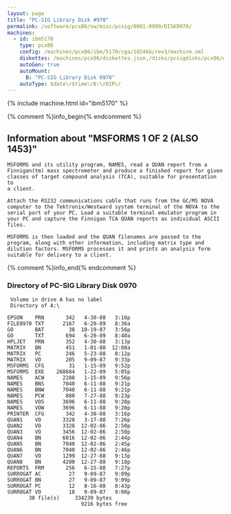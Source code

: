 ```yaml
---
layout: page
title: "PC-SIG Library Disk #970"
permalink: /software/pcx86/sw/misc/pcsig/0001-0999/DISK0970/
machines:
  - id: ibm5170
    type: pcx86
    config: /machines/pcx86/ibm/5170/cga/1024kb/rev3/machine.xml
    diskettes: /machines/pcx86/diskettes.json,/disks/pcsigdisks/pcx86/diskettes.json
    autoGen: true
    autoMount:
      B: "PC-SIG Library Disk 0970"
    autoType: $date\r$time\rB:\rDIR\r
---
```


{% include machine.html id="ibm5170" %}

{% comment %}info_begin{% endcomment %}

## Information about "MSFORMS 1 OF 2 (ALSO 1453)"

    MSFORMS and its utility program, NAMES, read a QUAN report from a
    Finnigan(tm) mass spectrometer and produce a finished report for given
    classes of target compound analysis (TCA), suitable for presentation to
    a client.
    
    Attach the RS232 communications cable that runs from the GC/MS NOVA
    computer to the Tektronix/Westward system terminal of the NOVA to the
    serial port of your PC. Load a suitable terminal emulator program in
    your PC and capture the Finnigan TCA QUAN reports as individual ASCII
    files.
    
    MSFORMS is then loaded and the QUAN filenames are passed to the
    program, along with other information, including matrix type and
    dilution factors. MSFORMS processes it and prints an analysis form
    suitable for delivery to a client.
{% comment %}info_end{% endcomment %}


### Directory of PC-SIG Library Disk 0970

     Volume in drive A has no label
     Directory of A:\

    EPSON    PRN       342   4-30-88   3:16p
    FILE0970 TXT      2167   6-20-89   8:36a
    GO       BAT        38  10-19-87   3:56p
    GO       TXT       694   6-20-89   8:40a
    HPLJET   PRN       352   4-30-88   3:13p
    MATRIX   BN        451   1-01-80  12:08a
    MATRIX   PC        246   5-23-88   8:12p
    MATRIX   VO        205   9-09-87   9:33p
    MSFORMS  CFG        31   1-15-89   9:52p
    MSFORMS  EXE    268684   1-22-89   5:05p
    NAMES    ACW      2288   1-15-89   9:56p
    NAMES    BNS      7040   6-11-88   9:21p
    NAMES    BNW      7040   6-11-88   9:21p
    NAMES    PCW       880   7-27-88   9:23p
    NAMES    VOS      3696   6-11-88   9:20p
    NAMES    VOW      3696   6-11-88   9:20p
    PRINTER  CFG       342   4-30-88   3:16p
    QUAN1    VO       3328   3-17-88   7:26p
    QUAN2    VO       3328  12-02-86   2:50p
    QUAN3    VO       3456  12-02-86   2:50p
    QUAN4    BN       6016  12-02-86   2:44p
    QUAN5    BN       7040  12-02-86   2:45p
    QUAN6    BN       7040  12-02-86   2:46p
    QUAN7    VO       1299  12-27-88   9:13p
    QUAN8    BN       4200  12-27-88   9:18p
    REPORTS  FRM       256   6-15-88   7:27p
    SURROGAT AC         27   9-09-87   9:09p
    SURROGAT BN         27   9-09-87   9:09p
    SURROGAT PC         12   8-16-88   8:43p
    SURROGAT VO         18   9-09-87   9:08p
           30 file(s)     334239 bytes
                            9216 bytes free
